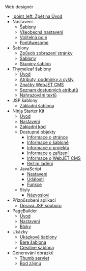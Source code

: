  <div class="sidebar-section">Web designér</div>

- [:point\_left: Zpět na Úvod](/?back)
- Nastavení
  - [Šablony](/frontend/setup/README.md)
  - [Všeobecná nastavení](/frontend/setup/config.md)
  - [Volitelná pole](/frontend/webpages/customfields/README.md)
  - [FontAwesome](/frontend/webpages/fontawesome/README.md)
- Šablony
  - [Způsob zobrazení stránky](/frontend/templates/README.md)
  - [Šablony](/frontend/templates/templates.md)
  - [Skupiny šablon](/frontend/templates/template-groups.md)
- Thymeleaf šablony
  - [Úvod](/frontend/thymeleaf/README.md)
  - [Atributy, podmínky a cykly](/frontend/thymeleaf/statements.md)
  - [Značky WebJET CMS](/frontend/thymeleaf/tags.md)
  - [Seznam dostupných atributů](/frontend/thymeleaf/webjet-objects.md)
  - [Nahrazování textů](/frontend/thymeleaf/text-replaces.md)
- JSP šablony
  - [Základní šablona](/frontend/jsp/README.md)
- Ninja Starter Kit
  - [Úvod](/frontend/ninja-starter-kit/README.md)
  - [Nastavení](/frontend/ninja-starter-kit/temp-group/README.md)
  - [Základní kód](/frontend/ninja-starter-kit/ninja-bp/README.md)
  - Dostupné objekty
    - [Informace o stránce](/frontend/ninja-starter-kit/ninja-jv/page/README.md)
    - [Informace o šabloně](/frontend/ninja-starter-kit/ninja-jv/temp/README.md)
    - [Informace o projektu](/frontend/ninja-starter-kit/ninja-jv/temp-group/README.md)
    - [Informace o zařízení](/frontend/ninja-starter-kit/ninja-jv/user-agent/README.md)
    - [Informace o WebJET CMS](/frontend/ninja-starter-kit/ninja-jv/webjet/README.md)
    - [Režim ladění](/frontend/ninja-starter-kit/ninja-jv/debug/README.md)
  - JavaScript
    - [Nastavení](/frontend/ninja-starter-kit/ninja-js/settings/README.md)
    - [Události](/frontend/ninja-starter-kit/ninja-js/events/README.md)
    - [Funkce](/frontend/ninja-starter-kit/ninja-js/functions/README.md)
  - Styly
    - [Názvosloví](/frontend/ninja-starter-kit/ninja-cs/naming/README.md)
- Přizpůsobení aplikací
  - [Úprava JSP souboru](/frontend/customize-apps/README.md)
- PageBuilder
  - [Úvod](/frontend/page-builder/README.md)
  - [Nastavení](/frontend/page-builder/settings.md)
  - [Bloky](/frontend/page-builder/blocks.md)
- Ukázky
  - [Ukázkové šablony](/frontend/examples/README.md)
  - [Bare šablona](/frontend/examples/template-bare/README.md)
  - [Creative šablona](/frontend/examples/templates-creative/README.md)
- Generování obrázků
  - [Thumb servlet](/frontend/thumb-servlet/README.md)
  - [Bod zájmu](/frontend/thumb-servlet/interest-point.md)
